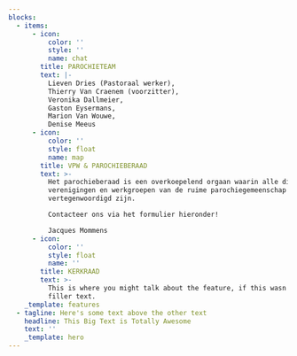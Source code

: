 ```yaml
---
blocks:
  - items:
      - icon:
          color: ''
          style: ''
          name: chat
        title: PAROCHIETEAM
        text: |-
          Lieven Dries (Pastoraal werker), 
          Thierry Van Craenem (voorzitter), 
          Veronika Dallmeier,
          Gaston Eysermans,
          Marion Van Wouwe,
          Denise Meeus
      - icon:
          color: ''
          style: float
          name: map
        title: VPW & PAROCHIEBERAAD
        text: >-
          Het parochieberaad is een overkoepelend orgaan waarin alle diensten,
          verenigingen en werkgroepen van de ruime parochiegemeenschap
          vertegenwoordigd zijn.  

          Contacteer ons via het formulier hieronder!

          Jacques Mommens
      - icon:
          color: ''
          style: float
          name: ''
        title: KERKRAAD
        text: >-
          This is where you might talk about the feature, if this wasn't just
          filler text.
    _template: features
  - tagline: Here's some text above the other text
    headline: This Big Text is Totally Awesome
    text: ''
    _template: hero
---
```


